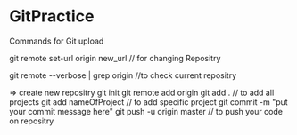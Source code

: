 # GitPractice

Commands for Git upload

git remote set-url origin new_url      // for changing Repositry

git remote --verbose | grep origin       //to check current repositry

=> create new repositry
git init
git remote add origin <URL>
git add .                                // to add all projects
git add nameOfProject                    // to add specific project
git commit -m "put your commit message here"
git push -u origin master                 // to push your code on repositry
